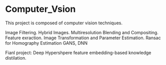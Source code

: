 # Computer_Vsion

This project is composed of computer vision techniques.

Image Filtering.
Hybrid Images.
Multiresolution Blending and Compositing.
Feature exraction.
Image Transformation and Parameter Estimation.
Ransac for Homography Estimation
GANS, DNN

Fianl project: Deep Hypershpere feature embedding-based knowledge distilation.
